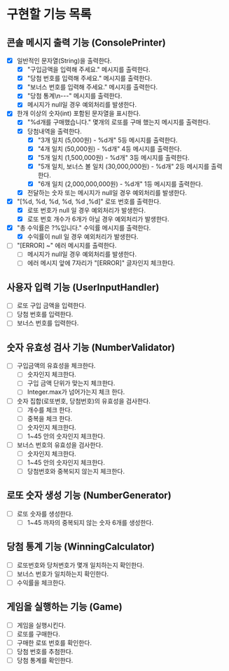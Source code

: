 # 구현할 기능 목록

## 콘솔 메시지 출력 기능 (ConsolePrinter)

- [x] 일반적인 문자열(String)을 출력한다.
    - [x] "구입금액을 입력해 주세요." 메시지를 출력한다.
    - [x] "당첨 번호를 입력해 주세요." 메시지를 출력한다.
    - [x] "보너스 번호를 입력해 주세요." 메시지를 출력한다.
    - [x] "당첨 통계\n---" 메시지를 출력한다.
    - [x] 메시지가 null일 경우 예외처리를 발생한다.

- [x] 한개 이상의 숫자(int) 포함된 문자열을 표시한다.
    - [x] "%d개를 구매했습니다." 몇개의 로또를 구매 했는지 메시지를 출력한다.
    - [x] 당첨내역을 출력한다.
        - [x] "3개 일치 (5,000원) - %d개" 5등 메시지를 출력한다.
        - [x] "4개 일치 (50,000원) - %d개" 4등 메시지를 출력한다.
        - [x] "5개 일치 (1,500,000원) - %d개" 3등 메시지를 출력한다.
        - [x] "5개 일치, 보너스 볼 일치 (30,000,000원) - %d개" 2등 메시지를 출력한다.
        - [x] "6개 일치 (2,000,000,000원) - %d개" 1등 메시지를 출력한다.
    - [x] 전달하는 숫자 또는 메시지가 null일 경우 예외처리를 발생한다.

- [x] "[%d, %d, %d, %d, %d ,%d]" 로또 번호를 출력한다.
    - [x] 로또 번호가 null 일 경우 예외처리가 발생한다.
    - [x] 로또 번호 개수가 6개가 아닐 경우 예외처리가 발생한다.
- [x] "총 수익률은 ?%입니다." 수익률 메시지를 출력한다.
    - [x] 수익률이 null 일 경우 예외처리가 발생한다.
- [ ] "[ERROR] ~" 에러 메시지를 출력한다.
    - [ ] 메시지가 null일 경우 예외처리를 발생한다.
    - [ ] 에러 메시지 앞에 7자리가 "[ERROR]" 글자인지 체크한다.

## 사용자 입력 기능 (UserInputHandler)

- [ ] 로또 구입 금액을 입력한다.
- [ ] 당첨 번호를 입력한다.
- [ ] 보너스 번호를 입력한다.

## 숫자 유효성 검사 기능 (NumberValidator)

- [ ] 구입금액의 유효성을 체크한다.
    - [ ] 숫자인지 체크한다.
    - [ ] 구입 금액 단위가 맞는지 체크한다.
    - [ ] Integer.max가 넘어가는지 체크 한다.
- [ ] 숫자 집합(로또번호, 당첨번호)의 유효성을 검사한다.
    - [ ] 개수를 체크 한다.
    - [ ] 중복을 체크 한다.
    - [ ] 숫자인지 체크한다.
    - [ ] 1~45 안의 숫자인지 체크한다.
- [ ] 보너스 번호의 유효성을 검사한다.
    - [ ] 숫자인지 체크한다.
    - [ ] 1~45 안의 숫자인지 체크한다.
    - [ ] 당첨번호와 중복되지 않는지 체크한다.

## 로또 숫자 생성 기능 (NumberGenerator)

- [ ] 로또 숫자를 생성한다.
    - [ ] 1~45 까자의 중복되지 않는 숫자 6개를 생성한다.

## 당첨 통계 기능 (WinningCalculator)

- [ ] 로또번호와 당처번호가 몇개 일치하는지 확인한다.
- [ ] 보너스 번호가 일치하는지 확인한다.
- [ ] 수익률을 체크한다.

## 게임을 실행하는 기능 (Game)

- [ ] 게임을 실행시킨다.
- [ ] 로또를 구매한다.
- [ ] 구매한 로또 번호를 확인한다.
- [ ] 당첨 번호를 추첨한다.
- [ ] 당첨 통계를 확인한다.